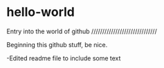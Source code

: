 # hello-world
Entry into the world of github
//////////////////////////////

Beginning this github stuff, be nice. 

-Edited readme file to include some text
